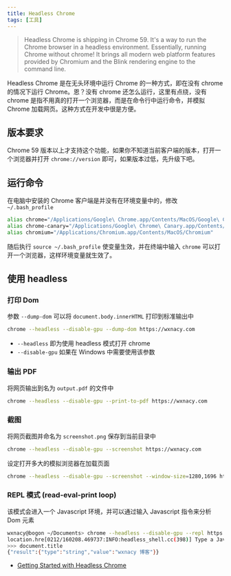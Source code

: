 ```yaml
---
title: Headless Chrome
tags: [工具]
---
```


> Headless Chrome is shipping in Chrome 59. It's a way to run the Chrome browser in a headless environment. Essentially, running Chrome without chrome! It brings all modern web platform features provided by Chromium and the Blink rendering engine to the command line.

<!-- more --><!-- toc -->
Headless Chrome 是在无头环境中运行 Chrome 的一种方式，即在没有 chrome 的情况下运行 Chrome。恩？没有 chrome 还怎么运行，这里有点绕，没有 chrome 是指不用真的打开一个浏览器，而是在命令行中运行命令，并模拟 Chrome 加载网页。这种方式在开发中很是方便。

## 版本要求
Chrome 59 版本以上才支持这个功能，如果你不知道当前客户端的版本，打开一个浏览器并打开 `chrome://version` 即可，如果版本过低，先升级下吧。

## 运行命令
在电脑中安装的 Chrome 客户端是并没有在环境变量中的，修改 `~/.bash_profile`
```bash
alias chrome="/Applications/Google\ Chrome.app/Contents/MacOS/Google\ Chrome"
alias chrome-canary="/Applications/Google\ Chrome\ Canary.app/Contents/MacOS/Google\ Chrome\ Canary"
alias chromium="/Applications/Chromium.app/Contents/MacOS/Chromium"
```
随后执行 `source ~/.bash_profile` 使变量生效，并在终端中输入 `chrome` 可以打开一个浏览器，这样环境变量就生效了。

## 使用 headless
### 打印 Dom
参数 `--dump-dom` 可以将 `document.body.innerHTML` 打印到标准输出中
```bash
chrome --headless --disable-gpu --dump-dom https://wxnacy.com
```
- `--headless` 即为使用 headless 模式打开 chrome
- `--disable-gpu` 如果在 Windows 中需要使用该参数

### 输出 PDF
将网页输出到名为 `output.pdf` 的文件中
```bash
chrome --headless --disable-gpu --print-to-pdf https://wxnacy.com
```

### 截图
将网页截图并命名为 `screenshot.png` 保存到当前目录中
```bash
chrome --headless --disable-gpu --screenshot https://wxnacy.com
```
设定打开多大的模拟浏览器在加载页面
```bash
chrome --headless --disable-gpu --screenshot --window-size=1280,1696 https://wxnacy.com
```

### REPL 模式 (read-eval-print loop)
该模式会进入一个 Javascript 环境，并可以通过输入 Javascript 指令来分析 Dom 元素
```bash
wxnacy@bogon ~/Documents> chrome --headless --disable-gpu --repl https://wxnacy.com
location.hre[0212/160208.469737:INFO:headless_shell.cc(398)] Type a Javascript expression to evaluate or "quit" to exit.
>>> document.title
{"result":{"type":"string","value":"wxnacy 博客"}}
```

- [Getting Started with Headless Chrome](https://developers.google.com/web/updates/2017/04/headless-chrome)


